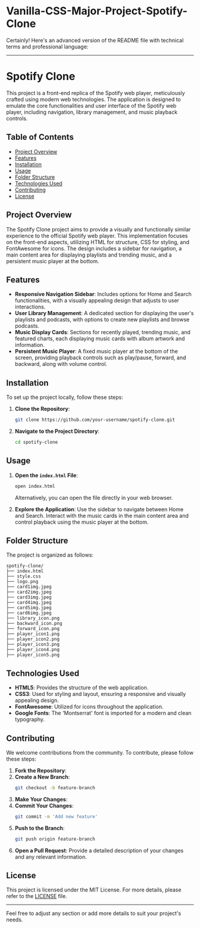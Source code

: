 # Vanilla-CSS-Major-Project-Spotify-Clone

Certainly! Here's an advanced version of the README file with technical terms and professional language:

---

# Spotify Clone

This project is a front-end replica of the Spotify web player, meticulously crafted using modern web technologies. The application is designed to emulate the core functionalities and user interface of the Spotify web player, including navigation, library management, and music playback controls.

## Table of Contents

- [Project Overview](#project-overview)
- [Features](#features)
- [Installation](#installation)
- [Usage](#usage)
- [Folder Structure](#folder-structure)
- [Technologies Used](#technologies-used)
- [Contributing](#contributing)
- [License](#license)

## Project Overview

The Spotify Clone project aims to provide a visually and functionally similar experience to the official Spotify web player. This implementation focuses on the front-end aspects, utilizing HTML for structure, CSS for styling, and FontAwesome for icons. The design includes a sidebar for navigation, a main content area for displaying playlists and trending music, and a persistent music player at the bottom.

## Features

- **Responsive Navigation Sidebar**: Includes options for Home and Search functionalities, with a visually appealing design that adjusts to user interactions.
- **User Library Management**: A dedicated section for displaying the user's playlists and podcasts, with options to create new playlists and browse podcasts.
- **Music Display Cards**: Sections for recently played, trending music, and featured charts, each displaying music cards with album artwork and information.
- **Persistent Music Player**: A fixed music player at the bottom of the screen, providing playback controls such as play/pause, forward, and backward, along with volume control.

## Installation

To set up the project locally, follow these steps:

1. **Clone the Repository**:
    ```bash
    git clone https://github.com/your-username/spotify-clone.git
    ```
2. **Navigate to the Project Directory**:
    ```bash
    cd spotify-clone
    ```

## Usage

1. **Open the `index.html` File**:
    ```bash
    open index.html
    ```
   Alternatively, you can open the file directly in your web browser.

2. **Explore the Application**:
   Use the sidebar to navigate between Home and Search. Interact with the music cards in the main content area and control playback using the music player at the bottom.

## Folder Structure

The project is organized as follows:

```
spotify-clone/
├── index.html
├── style.css
├── logo.png
├── card1img.jpeg
├── card2img.jpeg
├── card3img.jpeg
├── card4img.jpeg
├── card5img.jpeg
├── card6img.jpeg
├── library_icon.png
├── backward_icon.png
├── forward_icon.png
├── player_icon1.png
├── player_icon2.png
├── player_icon3.png
├── player_icon4.png
├── player_icon5.png
```

## Technologies Used

- **HTML5**: Provides the structure of the web application.
- **CSS3**: Used for styling and layout, ensuring a responsive and visually appealing design.
- **FontAwesome**: Utilized for icons throughout the application.
- **Google Fonts**: The 'Montserrat' font is imported for a modern and clean typography.

## Contributing

We welcome contributions from the community. To contribute, please follow these steps:

1. **Fork the Repository**:
2. **Create a New Branch**:
    ```bash
    git checkout -b feature-branch
    ```
3. **Make Your Changes**:
4. **Commit Your Changes**:
    ```bash
    git commit -m 'Add new feature'
    ```
5. **Push to the Branch**:
    ```bash
    git push origin feature-branch
    ```
6. **Open a Pull Request**:
   Provide a detailed description of your changes and any relevant information.

## License

This project is licensed under the MIT License. For more details, please refer to the [LICENSE](LICENSE) file.

---

Feel free to adjust any section or add more details to suit your project's needs.